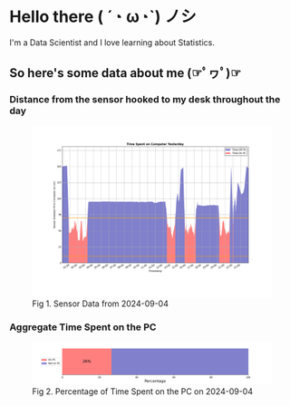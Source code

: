 
# Hello there ( ´◔ ω◔`) ノシ

I'm a Data Scientist and I love learning about Statistics.

## So here's some data about me (☞ﾟヮﾟ)☞


### Distance from the sensor hooked to my desk throughout the day
<figure>
  <picture>
    <source media="(prefers-color-scheme: dark)" srcset="Pi/readme/graphs/lineplot/dark-plot-2024-09-04.png">
    <source media="(prefers-color-scheme: light)" srcset="Pi/readme/graphs/lineplot/light-plot-2024-09-04.png">
    <img alt="Shows a black logo in light color mode and a white one in dark color mode." src="Pi/readme/graphs/lineplot/light-plot-2024-09-04.png">
  </picture>
  <figcaption>Fig 1. Sensor Data from 2024-09-04</figcaption>
</figure>



### Aggregate Time Spent on the PC
<figure>
  <picture>
    <source media="(prefers-color-scheme: dark)" srcset="Pi/readme/graphs/barplot/dark-plot-2024-09-04.png">
    <source media="(prefers-color-scheme: light)" srcset="Pi/readme/graphs/barplot/light-plot-2024-09-04.png">
    <img alt="Shows a black logo in light color mode and a white one in dark color mode." src="Pi/readme/graphs/barplot/light-plot-2024-09-04.png">
  </picture>
  <figcaption>Fig 2. Percentage of Time Spent on the PC on 2024-09-04</figcaption>
</figure>
